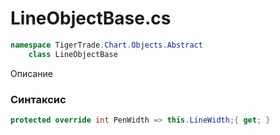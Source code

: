 
# LineObjectBase.cs
```csharp
namespace TigerTrade.Chart.Objects.Abstract  
    class LineObjectBase
```

Описание

### Синтаксис
```csharp
protected override int PenWidth => this.LineWidth;{ get; }
```
